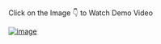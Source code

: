 Click on the Image 👇 to Watch Demo Video

[![image](https://github.com/user-attachments/assets/43baa22a-f661-42de-bb17-8cfd01de79ee)](https://youtu.be/KG5Umz5V_-k)

